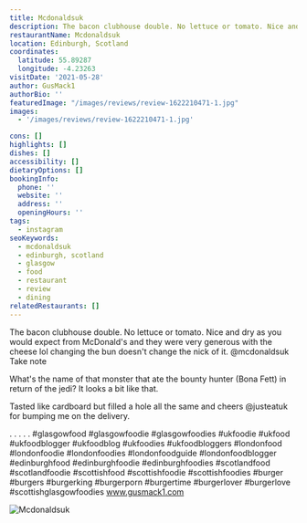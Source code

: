 ```yaml
---
title: Mcdonaldsuk
description: The bacon clubhouse double. No lettuce or tomato. Nice and dry as you would expect from McDonald's and they were very generous with the cheese lol changing the bun doesn't change t
restaurantName: Mcdonaldsuk
location: Edinburgh, Scotland
coordinates:
  latitude: 55.89287
  longitude: -4.23263
visitDate: '2021-05-28'
author: GusMack1
authorBio: ''
featuredImage: "/images/reviews/review-1622210471-1.jpg"
images:
  - '/images/reviews/review-1622210471-1.jpg'

cons: []
highlights: []
dishes: []
accessibility: []
dietaryOptions: []
bookingInfo:
  phone: ''
  website: ''
  address: ''
  openingHours: ''
tags:
  - instagram
seoKeywords:
  - mcdonaldsuk
  - edinburgh, scotland
  - glasgow
  - food
  - restaurant
  - review
  - dining
relatedRestaurants: []
---
```


The bacon clubhouse double. No lettuce or tomato. Nice and dry as you would expect from McDonald's and they were very generous with the cheese lol changing the bun doesn't change the nick of it. @mcdonaldsuk
Take note 

What's the name of that monster that ate the bounty hunter (Bona Fett) in return of the jedi? It looks a bit like that. 

Tasted like cardboard but filled a hole all the same and cheers @justeatuk for bumping me on the delivery.

.
.
.
.
.
#glasgowfood #glasgowfoodie #glasgowfoodies #ukfoodie #ukfood #ukfoodblogger #ukfoodblog #ukfoodies #ukfoodbloggers #londonfood #londonfoodie #londonfoodies #londonfoodguide #londonfoodblogger #edinburghfood #edinburghfoodie #edinburghfoodies #scotlandfood #scotlandfoodie #scottishfood #scottishfoodie #scottishfoodies #burger #burgers #burgerking #burgerporn #burgertime #burgerlover #burgerlove #scottishglasgowfoodies
www.gusmack1.com

![Mcdonaldsuk](/images/reviews/review-1622210471-1.jpg)
